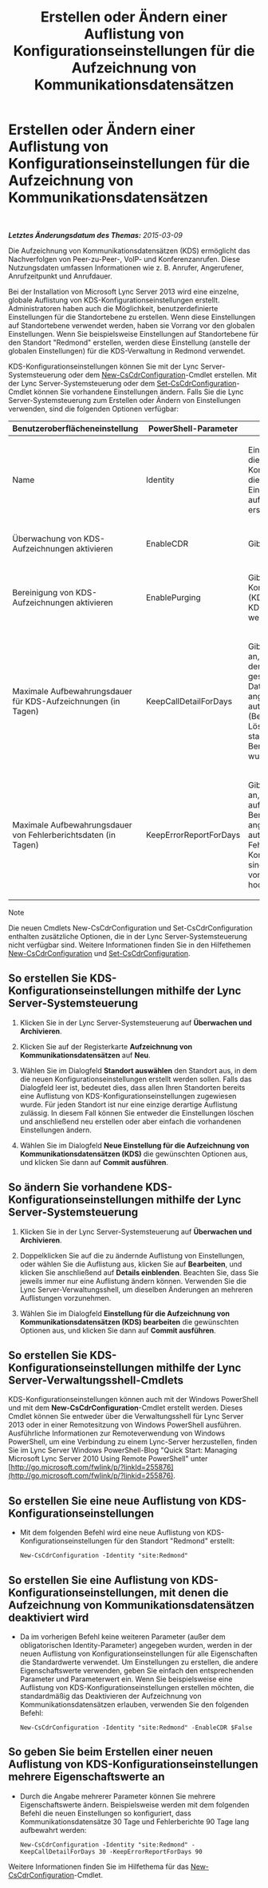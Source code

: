 ﻿---
title: Erstellen oder Ändern einer Auflistung von Konfigurationseinstellungen für die Aufzeichnung von Kommunikationsdatensätzen
TOCTitle: Erstellen oder Ändern einer Auflistung von Konfigurationseinstellungen für die Aufzeichnung von Kommunikationsdatensätzen
ms:assetid: c830be5a-2a82-468d-9c46-d3fec0f79fd0
ms:mtpsurl: https://technet.microsoft.com/de-de/library/JJ721878(v=OCS.15)
ms:contentKeyID: 49890937
ms.date: 05/19/2016
mtps_version: v=OCS.15
ms.translationtype: HT
---

# Erstellen oder Ändern einer Auflistung von Konfigurationseinstellungen für die Aufzeichnung von Kommunikationsdatensätzen

 

_**Letztes Änderungsdatum des Themas:** 2015-03-09_

Die Aufzeichnung von Kommunikationsdatensätzen (KDS) ermöglicht das Nachverfolgen von Peer-zu-Peer-, VoIP- und Konferenzanrufen. Diese Nutzungsdaten umfassen Informationen wie z. B. Anrufer, Angerufener, Anrufzeitpunkt und Anrufdauer.

Bei der Installation von Microsoft Lync Server 2013 wird eine einzelne, globale Auflistung von KDS-Konfigurationseinstellungen erstellt. Administratoren haben auch die Möglichkeit, benutzerdefinierte Einstellungen für die Standortebene zu erstellen. Wenn diese Einstellungen auf Standortebene verwendet werden, haben sie Vorrang vor den globalen Einstellungen. Wenn Sie beispielsweise Einstellungen auf Standortebene für den Standort "Redmond" erstellen, werden diese Einstellung (anstelle der globalen Einstellungen) für die KDS-Verwaltung in Redmond verwendet.

KDS-Konfigurationseinstellungen können Sie mit der Lync Server-Systemsteuerung oder dem [New-CsCdrConfiguration](https://docs.microsoft.com/en-us/powershell/module/skype/New-CsCdrConfiguration)-Cmdlet erstellen. Mit der Lync Server-Systemsteuerung oder dem [Set-CsCdrConfiguration](https://docs.microsoft.com/en-us/powershell/module/skype/Set-CsCdrConfiguration)-Cmdlet können Sie vorhandene Einstellungen ändern. Falls Sie die Lync Server-Systemsteuerung zum Erstellen oder Ändern von Einstellungen verwenden, sind die folgenden Optionen verfügbar:


<table>
<colgroup>
<col style="width: 33%" />
<col style="width: 33%" />
<col style="width: 33%" />
</colgroup>
<thead>
<tr class="header">
<th>Benutzeroberflächeneinstellung</th>
<th>PowerShell-Parameter</th>
<th>Beschreibung</th>
</tr>
</thead>
<tbody>
<tr class="odd">
<td><p>Name</p></td>
<td><p>Identity</p></td>
<td><p>Eindeutiger Bezeichner für die KDS-Konfigurationseinstellungen, die erstellt werden. Diese Einstellungen können nur auf der Standortebene erstellt werden.</p></td>
</tr>
<tr class="even">
<td><p>Überwachung von KDS-Aufzeichnungen aktivieren</p></td>
<td><p>EnableCDR</p></td>
<td><p>Gibt an, ob KDS aktiviert ist.</p></td>
</tr>
<tr class="odd">
<td><p>Bereinigung von KDS-Aufzeichnungen aktivieren</p></td>
<td><p>EnablePurging</p></td>
<td><p>Gibt an, ob Kommunikationsdatensätze (KDS) regelmäßig aus der KDS-Datenbank gelöscht werden.</p></td>
</tr>
<tr class="even">
<td><p>Maximale Aufbewahrungsdauer für KDS-Aufzeichnungen (in Tagen)</p></td>
<td><p>KeepCallDetailForDays</p></td>
<td><p>Gibt die Anzahl von Tagen an, die KDS-Datensätze in der KDS-Datenbank gespeichert werden. Datensätze, die älter sind als angegeben, werden automatisch gelöscht. (Beachten Sie, dass der Löschvorgang nur stattfindet, wenn die Bereinigung aktiviert wurde.)</p></td>
</tr>
<tr class="odd">
<td><p>Maximale Aufbewahrungsdauer von Fehlerberichtsdaten (in Tagen)</p></td>
<td><p>KeepErrorReportForDays</p></td>
<td><p>Gibt die Anzahl von Tagen an, die KDS-Fehlerberichte aufbewahrt werden. Berichte, die älter sind als angegeben, werden automatisch gelöscht. Fehlerberichte zu Kommunikationsdatensätzen sind Diagnoseberichte, die von Clientanwendungen hochgeladen werden.</p></td>
</tr>
</tbody>
</table>



> [!NOTE]
> Die neuen Cmdlets New-CsCdrConfiguration und Set-CsCdrConfiguration enthalten zusätzliche Optionen, die in der Lync Server-Systemsteuerung nicht verfügbar sind. Weitere Informationen finden Sie in den Hilfethemen <A href="https://docs.microsoft.com/en-us/powershell/module/skype/New-CsCdrConfiguration">New-CsCdrConfiguration</A> und <A href="https://docs.microsoft.com/en-us/powershell/module/skype/Set-CsCdrConfiguration">Set-CsCdrConfiguration</A>.



## So erstellen Sie KDS-Konfigurationseinstellungen mithilfe der Lync Server-Systemsteuerung

1.  Klicken Sie in der Lync Server-Systemsteuerung auf **Überwachen und Archivieren**.

2.  Klicken Sie auf der Registerkarte **Aufzeichnung von Kommunikationsdatensätzen** auf **Neu**.

3.  Wählen Sie im Dialogfeld **Standort auswählen** den Standort aus, in dem die neuen Konfigurationseinstellungen erstellt werden sollen. Falls das Dialogfeld leer ist, bedeutet dies, dass allen Ihren Standorten bereits eine Auflistung von KDS-Konfigurationseinstellungen zugewiesen wurde. Für jeden Standort ist nur eine einzige derartige Auflistung zulässig. In diesem Fall können Sie entweder die Einstellungen löschen und anschließend neu erstellen oder aber einfach die vorhandenen Einstellungen ändern.

4.  Wählen Sie im Dialogfeld **Neue Einstellung für die Aufzeichnung von Kommunikationsdatensätzen (KDS)** die gewünschten Optionen aus, und klicken Sie dann auf **Commit ausführen**.

## So ändern Sie vorhandene KDS-Konfigurationseinstellungen mithilfe der Lync Server-Systemsteuerung

1.  Klicken Sie in der Lync Server-Systemsteuerung auf **Überwachen und Archivieren**.

2.  Doppelklicken Sie auf die zu ändernde Auflistung von Einstellungen, oder wählen Sie die Auflistung aus, klicken Sie auf **Bearbeiten**, und klicken Sie anschließend auf **Details einblenden**. Beachten Sie, dass Sie jeweils immer nur eine Auflistung ändern können. Verwenden Sie die Lync Server-Verwaltungsshell, um dieselben Änderungen an mehreren Auflistungen vorzunehmen.

3.  Wählen Sie im Dialogfeld **Einstellung für die Aufzeichnung von Kommunikationsdatensätzen (KDS) bearbeiten** die gewünschten Optionen aus, und klicken Sie dann auf **Commit ausführen**.

## So erstellen Sie KDS-Konfigurationseinstellungen mithilfe der Lync Server-Verwaltungsshell-Cmdlets

KDS-Konfigurationseinstellungen können auch mit der Windows PowerShell und mit dem **New-CsCdrConfiguration**-Cmdlet erstellt werden. Dieses Cmdlet können Sie entweder über die Verwaltungsshell für Lync Server 2013 oder in einer Remotesitzung von Windows PowerShell ausführen. Ausführliche Informationen zur Remoteverwendung von Windows PowerShell, um eine Verbindung zu einem Lync-Server herzustellen, finden Sie im Lync Server Windows PowerShell-Blog "Quick Start: Managing Microsoft Lync Server 2010 Using Remote PowerShell" unter [http://go.microsoft.com/fwlink/p/?linkId=255876](http://go.microsoft.com/fwlink/p/?linkid=255876).

## So erstellen Sie eine neue Auflistung von KDS-Konfigurationseinstellungen

  - Mit dem folgenden Befehl wird eine neue Auflistung von KDS-Konfigurationseinstellungen für den Standort "Redmond" erstellt:
    
        New-CsCdrConfiguration -Identity "site:Redmond"

## So erstellen Sie eine Auflistung von KDS-Konfigurationseinstellungen, mit denen die Aufzeichnung von Kommunikationsdatensätzen deaktiviert wird

  - Da im vorherigen Befehl keine weiteren Parameter (außer dem obligatorischen Identity-Parameter) angegeben wurden, werden in der neuen Auflistung von Konfigurationseinstellungen für alle Eigenschaften die Standardwerte verwendet. Um Einstellungen zu erstellen, die andere Eigenschaftswerte verwenden, geben Sie einfach den entsprechenden Parameter und Parameterwert ein. Wenn Sie beispielsweise eine Auflistung von KDS-Konfigurationseinstellungen erstellen möchten, die standardmäßig das Deaktivieren der Aufzeichnung von Kommunikationsdatensätzen erlauben, verwenden Sie den folgenden Befehl:
    
        New-CsCdrConfiguration -Identity "site:Redmond" -EnableCDR $False

## So geben Sie beim Erstellen einer neuen Auflistung von KDS-Konfigurationseinstellungen mehrere Eigenschaftswerte an

  - Durch die Angabe mehrerer Parameter können Sie mehrere Eigenschaftswerte ändern. Beispielsweise werden mit dem folgenden Befehl die neuen Einstellungen so konfiguriert, dass Kommunikationsdatensätze 30 Tage und Fehlerberichte 90 Tage lang aufbewahrt werden:
    
        New-CsCdrConfiguration -Identity "site:Redmond" -KeepCallDetailForDays 30 -KeepErrorReportForDays 90

Weitere Informationen finden Sie im Hilfethema für das [New-CsCdrConfiguration](https://docs.microsoft.com/en-us/powershell/module/skype/New-CsCdrConfiguration)-Cmdlet.

